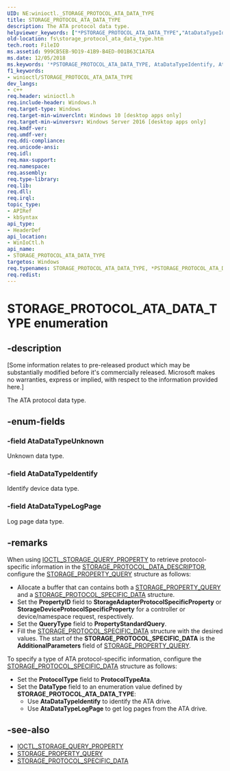 ```yaml
---
UID: NE:winioctl._STORAGE_PROTOCOL_ATA_DATA_TYPE
title: STORAGE_PROTOCOL_ATA_DATA_TYPE
description: The ATA protocol data type.
helpviewer_keywords: ["*PSTORAGE_PROTOCOL_ATA_DATA_TYPE","AtaDataTypeIdentify","AtaDataTypeLogPage","AtaDataTypeUnknown","PSTORAGE_PROTOCOL_ATA_DATA_TYPE","PSTORAGE_PROTOCOL_ATA_DATA_TYPE enumeration pointer [Files]","STORAGE_PROTOCOL_ATA_DATA_TYPE","STORAGE_PROTOCOL_ATA_DATA_TYPE enumeration [Files]","fs.storage_protocol_ata_data_type","winioctl/AtaDataTypeIdentify","winioctl/AtaDataTypeLogPage","winioctl/AtaDataTypeUnknown","winioctl/PSTORAGE_PROTOCOL_ATA_DATA_TYPE","winioctl/STORAGE_PROTOCOL_ATA_DATA_TYPE"]
old-location: fs\storage_protocol_ata_data_type.htm
tech.root: FileIO
ms.assetid: 999CB5EB-9D19-41B9-B4ED-001B63C1A7EA
ms.date: 12/05/2018
ms.keywords: '*PSTORAGE_PROTOCOL_ATA_DATA_TYPE, AtaDataTypeIdentify, AtaDataTypeLogPage, AtaDataTypeUnknown, PSTORAGE_PROTOCOL_ATA_DATA_TYPE, PSTORAGE_PROTOCOL_ATA_DATA_TYPE enumeration pointer [Files], STORAGE_PROTOCOL_ATA_DATA_TYPE, STORAGE_PROTOCOL_ATA_DATA_TYPE enumeration [Files], fs.storage_protocol_ata_data_type, winioctl/AtaDataTypeIdentify, winioctl/AtaDataTypeLogPage, winioctl/AtaDataTypeUnknown, winioctl/PSTORAGE_PROTOCOL_ATA_DATA_TYPE, winioctl/STORAGE_PROTOCOL_ATA_DATA_TYPE'
f1_keywords:
- winioctl/STORAGE_PROTOCOL_ATA_DATA_TYPE
dev_langs:
- c++
req.header: winioctl.h
req.include-header: Windows.h
req.target-type: Windows
req.target-min-winverclnt: Windows 10 [desktop apps only]
req.target-min-winversvr: Windows Server 2016 [desktop apps only]
req.kmdf-ver: 
req.umdf-ver: 
req.ddi-compliance: 
req.unicode-ansi: 
req.idl: 
req.max-support: 
req.namespace: 
req.assembly: 
req.type-library: 
req.lib: 
req.dll: 
req.irql: 
topic_type:
- APIRef
- kbSyntax
api_type:
- HeaderDef
api_location:
- WinIoCtl.h
api_name:
- STORAGE_PROTOCOL_ATA_DATA_TYPE
targetos: Windows
req.typenames: STORAGE_PROTOCOL_ATA_DATA_TYPE, *PSTORAGE_PROTOCOL_ATA_DATA_TYPE
req.redist: 
---
```


# STORAGE_PROTOCOL_ATA_DATA_TYPE enumeration


## -description


<p class="CCE_Message">[Some information relates to pre-released product which may be substantially modified before it's commercially released. Microsoft makes no warranties, express or implied, with respect to the information provided here.]

The ATA protocol data type.


## -enum-fields

### -field AtaDataTypeUnknown

Unknown data type.


### -field AtaDataTypeIdentify

Identify device data type.


### -field AtaDataTypeLogPage

Log page data type.


## -remarks

When using [IOCTL_STORAGE_QUERY_PROPERTY](ni-winioctl-ioctl_storage_query_property.md) to retrieve protocol-specific information in the [STORAGE_PROTOCOL_DATA_DESCRIPTOR](ns-winioctl-storage_protocol_data_descriptor.md), configure the [STORAGE_PROPERTY_QUERY](ns-winioctl-storage_property_query.md) structure as follows:
* Allocate a buffer that can contains both a [STORAGE_PROPERTY_QUERY](ns-winioctl-storage_property_query.md) and a [STORAGE_PROTOCOL_SPECIFIC_DATA](ns-winioctl-storage_protocol_specific_data.md) structure.
* Set the **PropertyID** field to **StorageAdapterProtocolSpecificProperty** or **StorageDeviceProtocolSpecificProperty** for a controller or device/namespace request, respectively.
* Set the **QueryType** field to **PropertyStandardQuery**.
* Fill the [STORAGE_PROTOCOL_SPECIFIC_DATA](ns-winioctl-storage_protocol_specific_data.md) structure with the desired values. The start of the **STORAGE_PROTOCOL_SPECIFIC_DATA** is the **AdditionalParameters** field of [STORAGE_PROPERTY_QUERY](ns-winioctl-storage_property_query.md).

To specify a type of ATA protocol-specific information,  configure the [STORAGE_PROTOCOL_SPECIFIC_DATA](ns-winioctl-storage_protocol_specific_data.md) structure as follows:
* Set the **ProtocolType** field to **ProtocolTypeAta**.
* Set the **DataType** field to an enumeration value defined by **STORAGE_PROTOCOL_ATA_DATA_TYPE**:
  * Use **AtaDataTypeIdentify** to identify the ATA drive.
  * Use **AtaDataTypeLogPage** to get log pages from the ATA drive.


## -see-also

* [IOCTL_STORAGE_QUERY_PROPERTY](ni-winioctl-ioctl_storage_query_property.md)
* [STORAGE_PROPERTY_QUERY](ns-winioctl-storage_property_query.md)
* [STORAGE_PROTOCOL_SPECIFIC_DATA](ns-winioctl-storage_protocol_specific_data.md)
